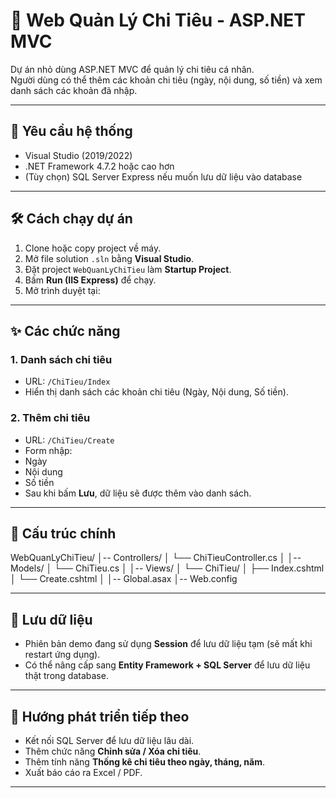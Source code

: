 
# 📌 Web Quản Lý Chi Tiêu - ASP.NET MVC

Dự án nhỏ dùng ASP.NET MVC để quản lý chi tiêu cá nhân.  
Người dùng có thể thêm các khoản chi tiêu (ngày, nội dung, số tiền) và xem danh sách các khoản đã nhập.

---

## 🚀 Yêu cầu hệ thống
- Visual Studio (2019/2022)
- .NET Framework 4.7.2 hoặc cao hơn
- (Tùy chọn) SQL Server Express nếu muốn lưu dữ liệu vào database

---

## 🛠 Cách chạy dự án
1. Clone hoặc copy project về máy.  
2. Mở file solution `.sln` bằng **Visual Studio**.  
3. Đặt project `WebQuanLyChiTieu` làm **Startup Project**.  
4. Bấm **Run (IIS Express)** để chạy.  
5. Mở trình duyệt tại:  

---

## ✨ Các chức năng
### 1. Danh sách chi tiêu
- URL: `/ChiTieu/Index`
- Hiển thị danh sách các khoản chi tiêu (Ngày, Nội dung, Số tiền).

### 2. Thêm chi tiêu
- URL: `/ChiTieu/Create`
- Form nhập:
- Ngày
- Nội dung
- Số tiền
- Sau khi bấm **Lưu**, dữ liệu sẽ được thêm vào danh sách.

---

## 📂 Cấu trúc chính
WebQuanLyChiTieu/
│-- Controllers/
│ └── ChiTieuController.cs
│
│-- Models/
│ └── ChiTieu.cs
│
│-- Views/
│ └── ChiTieu/
│ ├── Index.cshtml
│ └── Create.cshtml
│
│-- Global.asax
│-- Web.config

---

## 💾 Lưu dữ liệu
- Phiên bản demo đang sử dụng **Session** để lưu dữ liệu tạm (sẽ mất khi restart ứng dụng).
- Có thể nâng cấp sang **Entity Framework + SQL Server** để lưu dữ liệu thật trong database.

---

## 📌 Hướng phát triển tiếp theo
- Kết nối SQL Server để lưu dữ liệu lâu dài.  
- Thêm chức năng **Chỉnh sửa / Xóa chi tiêu**.  
- Thêm tính năng **Thống kê chi tiêu theo ngày, tháng, năm**.  
- Xuất báo cáo ra Excel / PDF.  

---


